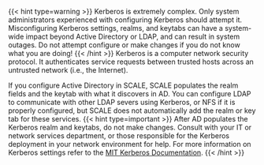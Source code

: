 &NewLine;

{{< hint type=warning >}}
Kerberos is extremely complex. Only system administrators experienced with configuring Kerberos should attempt it. 
Misconfiguring Kerberos settings, realms, and keytabs can have a system-wide impact beyond Active Directory or LDAP,  and can result in system outages.
Do not attempt configure or make changes if you do not know what you are doing!
{{< /hint >}}
Kerberos is a computer network security protocol. It authenticates service requests between trusted hosts across an untrusted network  (i.e., the Internet). 

If you configure Active Directory in SCALE, SCALE populates the realm fields and the keytab with what it discovers in AD. 
You can configure LDAP to communicate with other LDAP severs using Kerberos, or NFS if it is properly configured, but SCALE does not automatically add the realm or key tab for these services.
{{< hint type=important >}}
After AD populates the Kerberos realm and keytabs, do not make changes. Consult with your IT or network services department, or those responsible for the Kerberos deployment in your network environment for help. 
For more information on Kerberos settings refer to the [MIT Kerberos Documentation](https://web.mit.edu/kerberos/krb5-latest/doc/).
{{< /hint >}}

